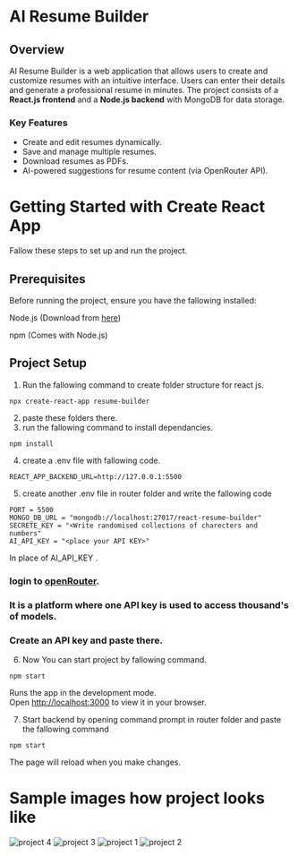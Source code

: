 # AI Resume Builder

## Overview  
AI Resume Builder is a web application that allows users to create and customize resumes with an intuitive interface. Users can enter their details and generate a professional resume in minutes. The project consists of a **React.js frontend** and a **Node.js backend** with MongoDB for data storage.

### **Key Features**
- Create and edit resumes dynamically.
- Save and manage multiple resumes.
- Download resumes as PDFs.
- AI-powered suggestions for resume content (via OpenRouter API).

# Getting Started with Create React App
Fallow these steps to set up and run the project.

## Prerequisites
Before running the project, ensure you have the fallowing installed:

Node.js (Download from [here](https://nodejs.org/en/download))

npm (Comes with Node.js)
## Project Setup
1) Run the fallowing command to create folder structure for react js.
```
npx create-react-app resume-builder
```
2) paste these folders there.
3) run the fallowing command to install dependancies.
```
npm install
```
4) create a .env file with fallowing code.
```
REACT_APP_BACKEND_URL=http://127.0.0.1:5500
```
5) create another .env file in router folder and write the fallowing code
```
PORT = 5500
MONGO_DB_URL = "mongodb://localhost:27017/react-resume-builder"
SECRETE_KEY = "<Write randomised collections of charecters and numbers"
AI_API_KEY = "<place your API KEY>"
```
In place of AI_API_KEY .
  ### login to [openRouter](https://openrouter.ai/).
  ### It is a platform where one API key is used to access thousand's of models.
  ### Create an API key and paste there.
6) Now You can start project by fallowing command.
```
npm start
```

Runs the app in the development mode.\
Open [http://localhost:3000](http://localhost:3000) to view it in your browser.


7) Start backend by opening command prompt in router folder and paste the fallowing command
```
npm start
```
The page will reload when you make changes.

# Sample images how project looks like

![project 4](https://github.com/user-attachments/assets/e0fb06d8-1004-4de6-85f0-b6123f3d92bc)
![project 3](https://github.com/user-attachments/assets/ae2a9c1f-f039-42ba-a8ea-000dc086fc63)
![project 1](https://github.com/user-attachments/assets/989ddb48-3923-4c2e-9c77-def6cb5e887b)
![project 2](https://github.com/user-attachments/assets/3639dd28-f0a5-4987-a2d0-8077ac9166ce)
